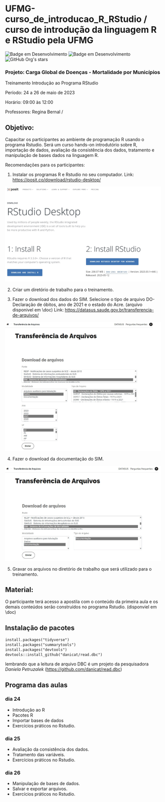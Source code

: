 # UFMG-curso_de_introducao_R_RStudio / curso de introdução da linguagem R e RStudio pela UFMG
![Badge em Desenvolvimento](https://img.shields.io/static/v1?label=STATUS&message=DESENVOLVIMENTO&color=GREEN&style=for-the-badge)
![Badge em Desenvolvimento](https://img.shields.io/static/v1?label=VERSION&message=1.0.0&color=BLUE&style=for-the-badge)
![GitHub Org's stars](https://img.shields.io/github/stars/otavioaugust1?style=social)

### Projeto: Carga Global de Doenças - Mortalidade por Municípios

Treinamento Introdução ao Programa RStudio

Período: 24 a 26 de maio de 2023

Horário: 09:00 às 12:00

Professores: Regina Bernal /


## Objetivo: 
Capacitar os participantes ao ambiente de programação R usando o programa Rstudio. Será um curso hands-on introdutório sobre R,  importação de dados, avaliação da consistência dos dados,  tratamento e manipulação de bases dados na linguagem R.

Recomendações para os participantes:
 
1. Instalar os programas R e Rstudio no seu computador.   Link: https://posit.co/download/rstudio-desktop/

<img src='img\r.jpg'>

2. Criar um diretório de trabalho para o treinamento. 

3. Fazer o download dos dados do SIM. Selecione o tipo de arquivo DO-Declaração de óbitos, ano de 2021 e o estado do Acre.  (arquivo disponivel em \doc)    Link: https://datasus.saude.gov.br/transferencia-de-arquivos/

<img src='img\site_datasus_dado.jpg'>

4. Fazer o download da documentação do SIM. 

<img src='img\site_datasus_doc.jpg'>

5. Gravar os arquivos no diretório de trabalho que será utilizado para o treinamento.

## Material:
O participante terá acesso a apostila com o conteúdo da primeira aula e os demais conteúdos serão construídos no programa Rstudio. (disponviel em \doc)


## Instalação de pacotes
```
install.packages("tidyverse")
install.packages("summarytools")
install.packages("devtools")
devtools::install_github("danicat/read.dbc")
```
lembrando que a leitura de arquivo DBC é um projeto da pesquisadora *Daniela Petruzalek* (https://github.com/danicat/read.dbc)

## Programa das aulas

### dia 24
* Introdução ao R
* Pacotes R
* Importar bases de dados
* Exercícios práticos no Rstudio.

### dia 25
* Avaliação da consistência dos dados.
* Tratamento das variáveis.
* Exercícios práticos no Rstudio.

### dia 26
* Manipulação de bases de dados.
* Salvar e exportar arquivos.
* Exercícios práticos no Rstudio.

